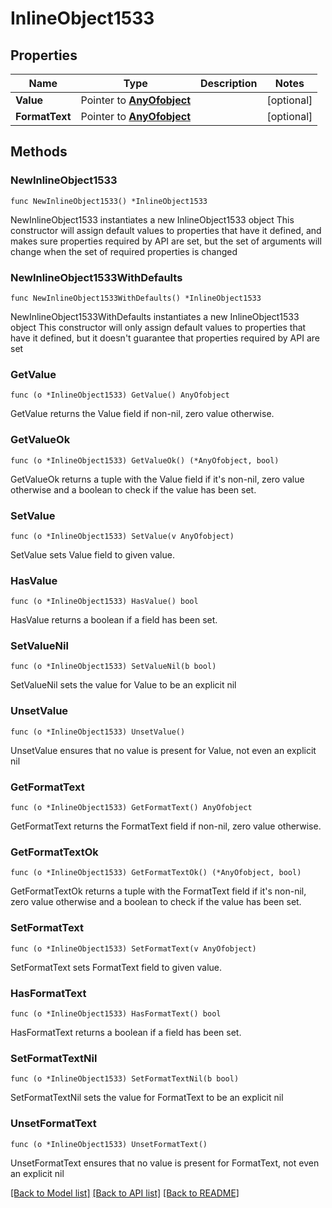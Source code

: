 # InlineObject1533

## Properties

Name | Type | Description | Notes
------------ | ------------- | ------------- | -------------
**Value** | Pointer to [**AnyOfobject**](anyOf&lt;object&gt;.md) |  | [optional] 
**FormatText** | Pointer to [**AnyOfobject**](anyOf&lt;object&gt;.md) |  | [optional] 

## Methods

### NewInlineObject1533

`func NewInlineObject1533() *InlineObject1533`

NewInlineObject1533 instantiates a new InlineObject1533 object
This constructor will assign default values to properties that have it defined,
and makes sure properties required by API are set, but the set of arguments
will change when the set of required properties is changed

### NewInlineObject1533WithDefaults

`func NewInlineObject1533WithDefaults() *InlineObject1533`

NewInlineObject1533WithDefaults instantiates a new InlineObject1533 object
This constructor will only assign default values to properties that have it defined,
but it doesn't guarantee that properties required by API are set

### GetValue

`func (o *InlineObject1533) GetValue() AnyOfobject`

GetValue returns the Value field if non-nil, zero value otherwise.

### GetValueOk

`func (o *InlineObject1533) GetValueOk() (*AnyOfobject, bool)`

GetValueOk returns a tuple with the Value field if it's non-nil, zero value otherwise
and a boolean to check if the value has been set.

### SetValue

`func (o *InlineObject1533) SetValue(v AnyOfobject)`

SetValue sets Value field to given value.

### HasValue

`func (o *InlineObject1533) HasValue() bool`

HasValue returns a boolean if a field has been set.

### SetValueNil

`func (o *InlineObject1533) SetValueNil(b bool)`

 SetValueNil sets the value for Value to be an explicit nil

### UnsetValue
`func (o *InlineObject1533) UnsetValue()`

UnsetValue ensures that no value is present for Value, not even an explicit nil
### GetFormatText

`func (o *InlineObject1533) GetFormatText() AnyOfobject`

GetFormatText returns the FormatText field if non-nil, zero value otherwise.

### GetFormatTextOk

`func (o *InlineObject1533) GetFormatTextOk() (*AnyOfobject, bool)`

GetFormatTextOk returns a tuple with the FormatText field if it's non-nil, zero value otherwise
and a boolean to check if the value has been set.

### SetFormatText

`func (o *InlineObject1533) SetFormatText(v AnyOfobject)`

SetFormatText sets FormatText field to given value.

### HasFormatText

`func (o *InlineObject1533) HasFormatText() bool`

HasFormatText returns a boolean if a field has been set.

### SetFormatTextNil

`func (o *InlineObject1533) SetFormatTextNil(b bool)`

 SetFormatTextNil sets the value for FormatText to be an explicit nil

### UnsetFormatText
`func (o *InlineObject1533) UnsetFormatText()`

UnsetFormatText ensures that no value is present for FormatText, not even an explicit nil

[[Back to Model list]](../README.md#documentation-for-models) [[Back to API list]](../README.md#documentation-for-api-endpoints) [[Back to README]](../README.md)


